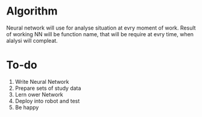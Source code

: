 # Algorithm

Neural network will use for analyse situation at evry moment of work. Result of working NN will be function name, that will be require at evry time, when alalysi will compleat.

# To-do

1. Write Neural Network
2. Prepare sets of study data
3. Lern ower Network
4. Deploy into robot and test
5. Be happy
